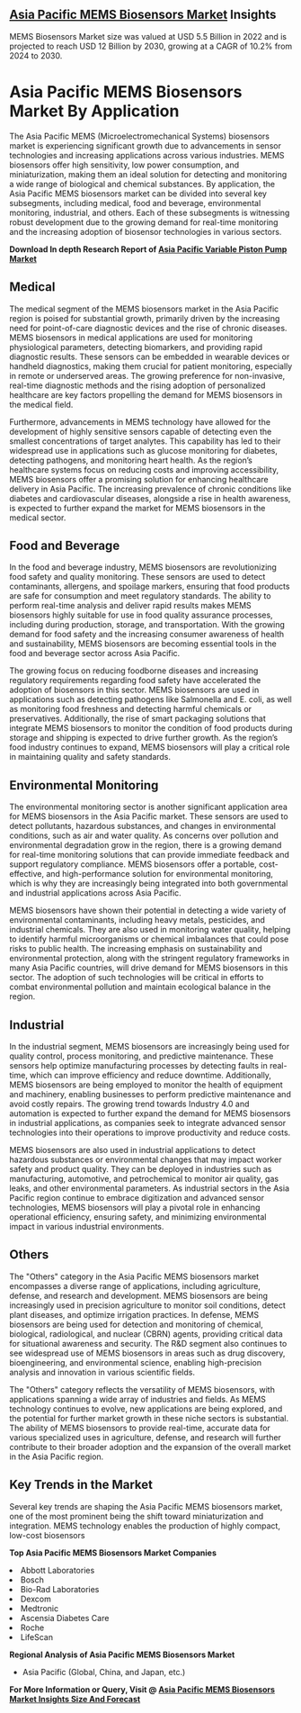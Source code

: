 <h2><a href="https://www.verifiedmarketreports.com/download-sample/?rid=428046&amp;utm_source=Github-Feb&amp;utm_medium=219" target="_blank">Asia Pacific MEMS Biosensors Market</a> Insights</h2><p>MEMS Biosensors Market size was valued at USD 5.5 Billion in 2022 and is projected to reach USD 12 Billion by 2030, growing at a CAGR of 10.2% from 2024 to 2030.</p><p><h1>Asia Pacific MEMS Biosensors Market By Application</h1> <p>The Asia Pacific MEMS (Microelectromechanical Systems) biosensors market is experiencing significant growth due to advancements in sensor technologies and increasing applications across various industries. MEMS biosensors offer high sensitivity, low power consumption, and miniaturization, making them an ideal solution for detecting and monitoring a wide range of biological and chemical substances. By application, the Asia Pacific MEMS biosensors market can be divided into several key subsegments, including medical, food and beverage, environmental monitoring, industrial, and others. Each of these subsegments is witnessing robust development due to the growing demand for real-time monitoring and the increasing adoption of biosensor technologies in various sectors. <p><strong>Download In depth Research Report of <a href="https://www.verifiedmarketreports.com/download-sample/?rid=236118&amp;utm_source=Pulse-Dec&amp;utm_medium=219" target="_blank">Asia Pacific Variable Piston Pump Market</a></strong></p> <h2>Medical</h2> <p>The medical segment of the MEMS biosensors market in the Asia Pacific region is poised for substantial growth, primarily driven by the increasing need for point-of-care diagnostic devices and the rise of chronic diseases. MEMS biosensors in medical applications are used for monitoring physiological parameters, detecting biomarkers, and providing rapid diagnostic results. These sensors can be embedded in wearable devices or handheld diagnostics, making them crucial for patient monitoring, especially in remote or underserved areas. The growing preference for non-invasive, real-time diagnostic methods and the rising adoption of personalized healthcare are key factors propelling the demand for MEMS biosensors in the medical field.</p> <p>Furthermore, advancements in MEMS technology have allowed for the development of highly sensitive sensors capable of detecting even the smallest concentrations of target analytes. This capability has led to their widespread use in applications such as glucose monitoring for diabetes, detecting pathogens, and monitoring heart health. As the region’s healthcare systems focus on reducing costs and improving accessibility, MEMS biosensors offer a promising solution for enhancing healthcare delivery in Asia Pacific. The increasing prevalence of chronic conditions like diabetes and cardiovascular diseases, alongside a rise in health awareness, is expected to further expand the market for MEMS biosensors in the medical sector.</p> <h2>Food and Beverage</h2> <p>In the food and beverage industry, MEMS biosensors are revolutionizing food safety and quality monitoring. These sensors are used to detect contaminants, allergens, and spoilage markers, ensuring that food products are safe for consumption and meet regulatory standards. The ability to perform real-time analysis and deliver rapid results makes MEMS biosensors highly suitable for use in food quality assurance processes, including during production, storage, and transportation. With the growing demand for food safety and the increasing consumer awareness of health and sustainability, MEMS biosensors are becoming essential tools in the food and beverage sector across Asia Pacific.</p> <p>The growing focus on reducing foodborne diseases and increasing regulatory requirements regarding food safety have accelerated the adoption of biosensors in this sector. MEMS biosensors are used in applications such as detecting pathogens like Salmonella and E. coli, as well as monitoring food freshness and detecting harmful chemicals or preservatives. Additionally, the rise of smart packaging solutions that integrate MEMS biosensors to monitor the condition of food products during storage and shipping is expected to drive further growth. As the region’s food industry continues to expand, MEMS biosensors will play a critical role in maintaining quality and safety standards.</p> <h2>Environmental Monitoring</h2> <p>The environmental monitoring sector is another significant application area for MEMS biosensors in the Asia Pacific market. These sensors are used to detect pollutants, hazardous substances, and changes in environmental conditions, such as air and water quality. As concerns over pollution and environmental degradation grow in the region, there is a growing demand for real-time monitoring solutions that can provide immediate feedback and support regulatory compliance. MEMS biosensors offer a portable, cost-effective, and high-performance solution for environmental monitoring, which is why they are increasingly being integrated into both governmental and industrial applications across Asia Pacific.</p> <p>MEMS biosensors have shown their potential in detecting a wide variety of environmental contaminants, including heavy metals, pesticides, and industrial chemicals. They are also used in monitoring water quality, helping to identify harmful microorganisms or chemical imbalances that could pose risks to public health. The increasing emphasis on sustainability and environmental protection, along with the stringent regulatory frameworks in many Asia Pacific countries, will drive demand for MEMS biosensors in this sector. The adoption of such technologies will be critical in efforts to combat environmental pollution and maintain ecological balance in the region.</p> <h2>Industrial</h2> <p>In the industrial segment, MEMS biosensors are increasingly being used for quality control, process monitoring, and predictive maintenance. These sensors help optimize manufacturing processes by detecting faults in real-time, which can improve efficiency and reduce downtime. Additionally, MEMS biosensors are being employed to monitor the health of equipment and machinery, enabling businesses to perform predictive maintenance and avoid costly repairs. The growing trend towards Industry 4.0 and automation is expected to further expand the demand for MEMS biosensors in industrial applications, as companies seek to integrate advanced sensor technologies into their operations to improve productivity and reduce costs.</p> <p>MEMS biosensors are also used in industrial applications to detect hazardous substances or environmental changes that may impact worker safety and product quality. They can be deployed in industries such as manufacturing, automotive, and petrochemical to monitor air quality, gas leaks, and other environmental parameters. As industrial sectors in the Asia Pacific region continue to embrace digitization and advanced sensor technologies, MEMS biosensors will play a pivotal role in enhancing operational efficiency, ensuring safety, and minimizing environmental impact in various industrial environments.</p> <h2>Others</h2> <p>The "Others" category in the Asia Pacific MEMS biosensors market encompasses a diverse range of applications, including agriculture, defense, and research and development. MEMS biosensors are being increasingly used in precision agriculture to monitor soil conditions, detect plant diseases, and optimize irrigation practices. In defense, MEMS biosensors are being used for detection and monitoring of chemical, biological, radiological, and nuclear (CBRN) agents, providing critical data for situational awareness and security. The R&D segment also continues to see widespread use of MEMS biosensors in areas such as drug discovery, bioengineering, and environmental science, enabling high-precision analysis and innovation in various scientific fields.</p> <p>The "Others" category reflects the versatility of MEMS biosensors, with applications spanning a wide array of industries and fields. As MEMS technology continues to evolve, new applications are being explored, and the potential for further market growth in these niche sectors is substantial. The ability of MEMS biosensors to provide real-time, accurate data for various specialized uses in agriculture, defense, and research will further contribute to their broader adoption and the expansion of the overall market in the Asia Pacific region.</p> <h2>Key Trends in the Market</h2> <p>Several key trends are shaping the Asia Pacific MEMS biosensors market, one of the most prominent being the shift toward miniaturization and integration. MEMS technology enables the production of highly compact, low-cost biosensors</p><p><strong>Top Asia Pacific MEMS Biosensors Market Companies</strong></p><div data-test-id=""><p><li>Abbott Laboratories</li><li> Bosch</li><li> Bio-Rad Laboratories</li><li> Dexcom</li><li> Medtronic</li><li> Ascensia Diabetes Care</li><li> Roche</li><li> LifeScan</li></p><div><strong>Regional Analysis of&nbsp;Asia Pacific MEMS Biosensors Market</strong></div><ul><li dir="ltr"><p dir="ltr">Asia Pacific (Global, China, and Japan, etc.)</p></li></ul><p><strong>For More Information or Query, Visit @&nbsp;</strong><strong><a href="https://www.verifiedmarketreports.com/product/mems-biosensors-market/?utm_source=Github-Feb&amp;utm_medium=219" target="_blank">Asia Pacific MEMS Biosensors Market Insights Size And Forecast</a></strong></p></div><h2>&nbsp;</h2><div data-test-id="">&nbsp;</div>
